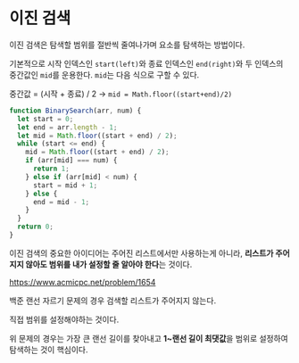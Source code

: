 # 이진 검색

이진 검색은 탐색할 범위를 절반씩 줄여나가며 요소를 탐색하는 방법이다.

기본적으로 시작 인덱스인 `start(left)`와 종료 인덱스인 `end(right)`와 두 인덱스의 중간값인 `mid`를 운용한다. `mid`는 다음 식으로 구할 수 있다.

중간값 = (시작 + 종료) / 2 → `mid = Math.floor((start+end)/2)`


```javascript
function BinarySearch(arr, num) {
  let start = 0;
  let end = arr.length - 1;
  let mid = Math.floor((start + end) / 2);
  while (start <= end) {
    mid = Math.floor((start + end) / 2);
    if (arr[mid] === num) {
      return 1;
    } else if (arr[mid] < num) {
      start = mid + 1;
    } else {
      end = mid - 1;
    }
  }
  return 0;
}
```

이진 검색의 중요한 아이디어는 주어진 리스트에서만 사용하는게 아니라, **리스트가 주어지지 않아도 범위를 내가 설정할 줄 알아야 한다**는 것이다.

https://www.acmicpc.net/problem/1654

백준 랜선 자르기 문제의 경우 검색할 리스트가 주어지지 않는다.

 직접 범위를 설정해야하는 것이다. 
 
 위 문제의 경우는 가장 큰 랜선 길이를 찾아내고 **1~랜선 길이 최댓값**을 범위로 설정하여 탐색하는 것이 핵심이다.


